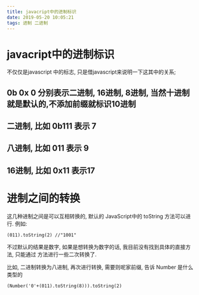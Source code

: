 ```yaml
---
title: javacript中的进制标识
date: 2019-05-20 10:05:21
tags: 进制 二进制
---
```


# javacript中的进制标识

不仅仅是javascript 中的标志, 只是借javascript来说明一下这其中的关系;

## 0b 0x 0  分别表示二进制, 16进制, 8进制, 当然十进制就是默认的,不添加前缀就标识10进制

## 二进制, 比如 0b111 表示 7
## 八进制, 比如 011 表示 9
## 16进制, 比如 0x11 表示17

# 进制之间的转换
这几种进制之间是可以互相转换的, 默认的 JavaScript中的 toString  方法可以进行.
例如:

```
(011).toString(2) //"1001"
```
不过默认的结果是数字, 如果是想转换为数字的话, 我目前没有找到具体的直接方法, 只能通过
方法进行一些二次转换了.

比如, 二进制转换为八进制, 再次进行转换, 需要则呢家前缀, 告诉 Number 是什么类型的
```
(Number('0'+(011).toString(8))).toString(2)
````

